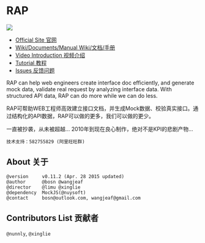 
# RAP
![](https://sourcegraph.com/api/repos/github.com/thx/RAP/.counters/views-24h.png)
* [Official Site 官网](http://thx.github.io/RAP)
* [Wiki/Documents/Manual Wiki/文档/手册](http://github.com/thx/RAP/wiki)
* [Video Introduction 视频介绍](http://vodcdn.video.taobao.com/player/ugc/tb_ugc_pieces_core_player_loader.swf?version=1.0.20150330&vid=11622279&uid=11051796&p=1&t=1&rid=&random=6666)
* [Tutorial 教程](http://thx.github.io/RAP/study.html)
* [Issues 反馈问题](http://github.com/thx/RAP/issues)

RAP can help web engineers create interface doc efficiently, and generate mock data, validate real request by analyzing interface data. With structured API data, RAP can do more while we can do less.

RAP可帮助WEB工程师高效建立接口文档，并生成Mock数据、校验真实接口。通过结构化的API数据，RAP可以做的更多，我们可以做的更少。
 
 一直被抄袭，从未被超越... 2010年到现在良心制作，绝对不是KPI的悲剧产物...
 
`技术支持：582755829 (阿里旺旺群)`
 
## About 关于

    @version     v0.11.2 (Apr. 28 2015 updated)
    @author      @bosn @wangjeaf
    @director    @limu @xinglie
    @dependency  MockJS(@nuysoft)
    @contact     bosn@outlook.com, wangjeaf@gmail.com
    
## Contributors List 贡献者

`@nunnly`, `@xinglie`
